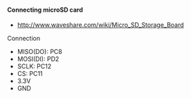 #### Connecting microSD card

* http://www.waveshare.com/wiki/Micro_SD_Storage_Board

Connection
* MISO(DO): PC8
* MOSI(DI): PD2
* SCLK: PC12
* CS: PC11
* 3.3V
* GND

